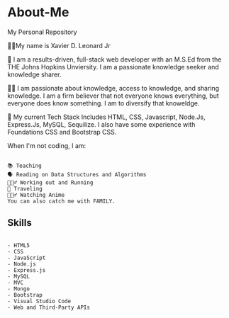 # About-Me
My Personal Repository

✌🏾My name is Xavier D. Leonard Jr

🧠 I am a results-driven, full-stack web developer with an M.S.Ed from the THE Johns Hopkins Unviersity. I am a passionate knowledge seeker and knowledge sharer. 

✊🏾 I am passionate about knowledge, access to knowledge, and sharing knowledge. I am a firm believer that not everyone knows everything, but everyone does know something. I am to diversify that knoweldge. 

🧳 My current Tech Stack Includes HTML, CSS, Javascript, Node.Js, Express.Js, MySQL, Sequilize. I also have some experience with Foundations CSS and Bootstrap CSS.

When I'm not coding, I am:
```

📚 Teaching
🗣 Reading on Data Structures and Algorithms
🏃🏾‍♂️ Working out and Running
🛫 Traveling
🦹🏾‍♂️ Watching Anime
You can also catch me with FAMILY.
```

## Skills


```

- HTML5 
- CSS
- JavaScript
- Node.js
- Express.js
- MySQL
- MVC
- Mongo
- Bootstrap
- Visual Studio Code
- Web and Third-Party APIs
```
